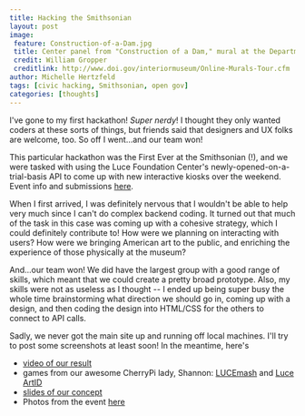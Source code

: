 ```yaml
---
title: Hacking the Smithsonian
layout: post
image:
 feature: Construction-of-a-Dam.jpg
 title: Center panel from "Construction of a Dam," mural at the Department of the Interior building
 credit: William Gropper
 creditlink: http://www.doi.gov/interiormuseum/Online-Murals-Tour.cfm
author: Michelle Hertzfeld
tags: [civic hacking, Smithsonian, open gov]
categories: [thoughts]
---
```

I've gone to my first hackathon! _Super nerdy_! I thought they only wanted coders at these sorts of things, but friends said that designers and UX folks are welcome, too. So off I went…and our team won!<!--more-->

This particular hackathon was the First Ever at the Smithsonian (!), and we were tasked with using the Luce Foundation Center's newly-opened-on-a-trial-basis API to come up with new interactive kiosks over the weekend. Event info and submissions [here](http://americanart.si.edu/luce/hack/).

When I first arrived, I was definitely nervous that I wouldn't be able to help very much since I can't do complex backend coding. It turned out that much of the task in this case was coming up with a cohesive strategy, which I could definitely contribute to! How were we planning on interacting with users? How were we bringing American art to the public, and enriching the experience of those physically at the museum?

And...our team won! We did have the largest group with a good range of skills, which meant that we could create a pretty broad prototype. Also, my skills were not as useless as I thought -- I ended up being super busy the whole time brainstorming what direction we should go in, coming up with a design, and then coding the design into HTML/CSS for the others to connect to API calls.

Sadly, we never got the main site up and running off local machines. I'll try to post some screenshots at least soon! In the meantime, here's
+ [video of our result](http://www.youtube.com/watch?v=1g78t-niq-c)
+ games from our awesome CherryPi lady, Shannon: [LUCEmash](http://shannonvturner.com/luce/luce_match) and [Luce ArtID](http://shannonvturner.com/luce/luce_zoom)
+ [slides of our concept](https://meiqimichelle.github.io/luce-interact/#/)
+ Photos from the event [here](http://www.flickr.com/groups/lucehack/)